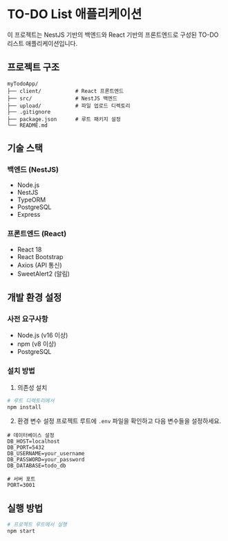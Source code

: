 # TO-DO List 애플리케이션

이 프로젝트는 NestJS 기반의 백엔드와 React 기반의 프론트엔드로 구성된 TO-DO 리스트 애플리케이션입니다.

## 프로젝트 구조

```
myTodoApp/
├── client/           # React 프론트엔드
├── src/              # NestJS 백엔드
├── upload/           # 파일 업로드 디렉토리
├── .gitignore
├── package.json      # 루트 패키지 설정
└── README.md
```

## 기술 스택

### 백엔드 (NestJS)

- Node.js
- NestJS
- TypeORM
- PostgreSQL
- Express

### 프론트엔드 (React)

- React 18
- React Bootstrap
- Axios (API 통신)
- SweetAlert2 (알림)

## 개발 환경 설정

### 사전 요구사항

- Node.js (v16 이상)
- npm (v8 이상)
- PostgreSQL

### 설치 방법

1. 의존성 설치

```bash
# 루트 디렉토리에서
npm install
```

2. 환경 변수 설정
   프로젝트 루트에 `.env` 파일을 확인하고 다음 변수들을 설정하세요.

```env
# 데이터베이스 설정
DB_HOST=localhost
DB_PORT=5432
DB_USERNAME=your_username
DB_PASSWORD=your_password
DB_DATABASE=todo_db

# 서버 포트
PORT=3001
```

## 실행 방법

```bash
# 프로젝트 루트에서 실행
npm start
```
